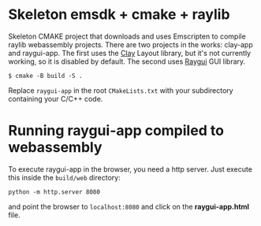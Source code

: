 # Skeleton emsdk + cmake + raylib
Skeleton CMAKE project that downloads and uses Emscripten to compile raylib webassembly projects. There are two projects in the works: clay-app and raygui-app. The first uses the [Clay](https://github.com/nicbarker/clay) Layout library, but it's not currently working, so it is disabled by default. The second uses [Raygui](https://github.com/raysan5/raygui) GUI library.
```
$ cmake -B build -S .
```
Replace `raygui-app` in the root `CMakeLists.txt` with your subdirectory containing your C/C++ code.

# Running raygui-app compiled to webassembly
To execute raygui-app in the browser, you need a http server. Just execute this inside the `build/web` directory:
```
python -m http.server 8080
```
and point the browser to `localhost:8080` and click on the **raygui-app.html** file.
